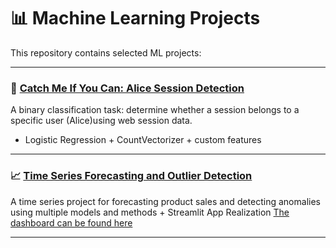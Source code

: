 # 📊 Machine Learning Projects

This repository contains selected ML projects:

---

### 🔐 [Catch Me If You Can: Alice Session Detection](./catch-me-if-you-can-alice)

A binary classification task: determine whether a session belongs to a specific user (Alice)using web session data.
- Logistic Regression + CountVectorizer + custom features 
---

### 📈 [Time Series Forecasting and Outlier Detection](./time_series)

A time series project for forecasting product sales and detecting anomalies using multiple models and methods + Streamlit App Realization 
[The dashboard can be found here](https://timeseries-ujo7hv8fr49fbaqhyfhzev.streamlit.app/)

---